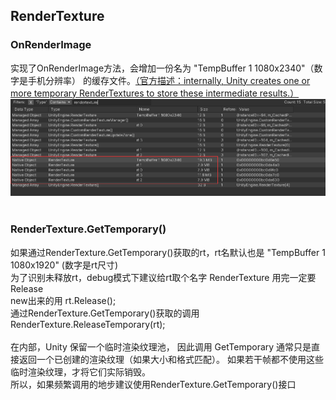 ## RenderTexture
### OnRenderImage
实现了OnRenderImage方法，会增加一份名为 "TempBuffer 1 1080x2340"（数字是手机分辨率） 的缓存文件。[（官方描述：internally, Unity creates one or more temporary RenderTextures to store these intermediate results.）](https://docs.unity.cn/cn/current/ScriptReference/MonoBehaviour.OnRenderImage.html)
![Image text](1677826512905.jpg)
</br></br>
### RenderTexture.GetTemporary()
如果通过RenderTexture.GetTemporary()获取的rt，rt名默认也是 "TempBuffer 1 1080x1920"  (数字是rt尺寸) </br>
为了识别未释放rt，debug模式下建议给rt取个名字
RenderTexture 用完一定要Release</br>
new出来的用 rt.Release();</br>
通过RenderTexture.GetTemporary()获取的调用RenderTexture.ReleaseTemporary(rt); </br>
</br>
在内部，Unity 保留一个临时渲染纹理池， 因此调用 GetTemporary 通常只是直接返回一个已创建的渲染纹理（如果大小和格式匹配）。 如果若干帧都不使用这些临时渲染纹理，才将它们实际销毁。</br>
所以，如果频繁调用的地步建议使用RenderTexture.GetTemporary()接口
